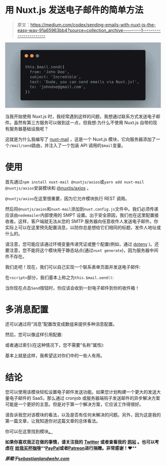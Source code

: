 # 用 Nuxt.js 发送电子邮件的简单方法

> 原文：<https://medium.com/codex/sending-emails-with-nuxt-js-the-easy-way-91a65963bb4?source=collection_archive---------1----------------------->

![](img/44f7de4332ad11342b7dfa5ea7717c99.png)

当我开始使用 Nuxt.js 时，我经常遇到这样的问题，我想通过联系方式发送电子邮件。虽然有第三方服务可以做到这一点，但我想:为什么不使用 Nuxt.js 自带的现有服务器基础设施呢？

这就是为什么我编写了 [nuxt-mail](https://github.com/dword-design/nuxt-mail) ，这是一个 Nuxt.js 模块，它向服务器添加了一个`/mail/send`路由，并注入了一个包装 API 调用的`$mail`变量。

# 使用

首先通过`npm install nuxt-mail @nuxtjs/axios`或`yarn add nuxt-mail @nuxtjs/axios`安装模块和 [@nuxtjs/axios](https://github.com/axios/axios) 。

`@nuxtjs/axios`在这里很重要，因为它允许模块执行 REST 调用。

然后将`@nuxtjs/axios`和`nuxt-mail`添加到`nuxt.config.js`文件中。我们必须传递应该由`nodemailer`内部使用的 SMPT 设置。出于安全原因，我们也在这里配置接收者。这样，客户端就无法从您的 SMTP 服务器向任意收件人发送电子邮件。你实际上可以在这里预先配置消息，以防你总是想给它们相同的标题，发件人地址或什么的。

请注意，您可能应该通过环境变量传递凭证或整个配置(例如，通过 [dotenv](https://github.com/motdotla/dotenv) )。还要注意，您不能将这个模块用于静态站点(通过`nuxt generate`)，因为服务器中间件不存在。

我们走吧！现在，我们可以自己实现一个联系表单页面并发送电子邮件:

在`<script>`部分，我们基本上称之为`this.$mail.send()`:

当你现在点击`Send`按钮时，你应该会收到一封电子邮件到你的收件箱！

# 多消息配置

还可以通过将“消息”配置改变成数组来提供多种消息配置。

然后，您可以像这样引用配置:

或者通过索引(在这种情况下，您不需要“名称”属性):

基本上就是这样，我希望这对你们中的一些人有用。

# 结论

您可以使用该模块轻松设置电子邮件发送功能。如果您计划构建一个更大的发送大量电子邮件的 SaaS，那么通过 cronjob 或服务器端钩子发送邮件的异步解决方案可能是一个更好的主意。但是对于第一个解决方案，它应该工作得很好。

请告诉我您对该模块的看法，以及是否有任何未解决的问题。另外，因为这是我的第一篇文章，让我知道你对这篇文章的总体看法。

你可以在这里找到模块[。](https://github.com/dword-design/nuxt-mail)

**如果你喜欢我正在做的事情，请关注我的** [**Twitter**](https://twitter.com/seblandwehr) **或者查看我的** [**网站**](https://sebastianlandwehr.com/) **。也可以考虑在** [**给我买杯咖啡**](https://www.buymeacoffee.com/dword)**[**PayPal**](https://www.paypal.com/paypalme/SebastianLandwehr)**或者**[**Patreon**](https://www.patreon.com/dworddesign)**进行捐赠。非常感谢！❤️****

***原载于*[*sebastianlandwehr.com*](https://sebastianlandwehr.com/blog/sending-emails-with-nuxt-js-the-easy-way)**